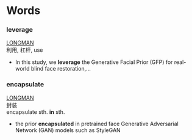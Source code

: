 # Words

### leverage
[LONGMAN](https://www.ldoceonline.com/dictionary/leverage)<br>
利用, 杠杆, use

- In this study, we **leverage** the Generative Facial Prior (GFP) for real-world blind face restoration,...

### encapsulate
[LONGMAN](https://www.ldoceonline.com/dictionary/encapsulate)<br>
封装<br>
encapsulate sth. **in** sth.

- the prior **encapsulated** in pretrained face Generative Adversarial Network (GAN) models such as StyleGAN
